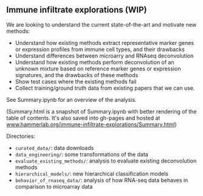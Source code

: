 ## Immune infiltrate explorations (WIP)

We are looking to understand the current state-of-the-art and motivate new methods:

* Understand how existing methods extract representative marker genes or expression profiles from immune cell types, and their drawbacks
* Understand differences between microarry and RNAseq deconvolution
* Understand how existing methods perform deconvolution of an unknown mixture based on reference marker genes or expression signatures, and the drawbacks of these methods
* Show test cases where the existing methods fail
* Collect training/ground truth data from existing papers that we can use.

See Summary.ipynb for an overview of the analysis.

(Summary.html is a snapshot of Summary.ipynb with better rendering of the table of contents. It's also saved into gh-pages and hosted at www.hammerlab.org/immune-infiltrate-explorations/Summary.html)

Directories:

* `curated_data/`: data downloads
* `data_engineering/`: some transformations of the data
* `evaluate_existing_methods/`: analysis to evaluate existing deconvolution methods
* `hierarchical_models/`: new hierarchical classification models
* `behavior_of_rnaseq_data/`: analysis of how RNA-seq data behaves in comparison to microarray data
